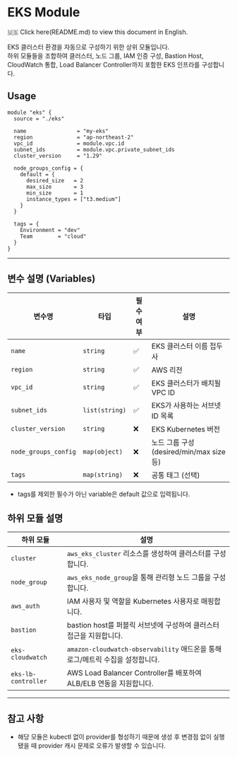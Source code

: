 # EKS Module

🇺🇸 Click here(README.md) to view this document in English.

EKS 클러스터 환경을 자동으로 구성하기 위한 상위 모듈입니다.  
하위 모듈들을 조합하여 클러스터, 노드 그룹, IAM 인증 구성, Bastion Host, CloudWatch 통합, Load Balancer Controller까지 포함한 EKS 인프라를 구성합니다.


## Usage

~~~hcl
module "eks" {
  source = "./eks"

  name                = "my-eks"
  region              = "ap-northeast-2"
  vpc_id              = module.vpc.id
  subnet_ids          = module.vpc.private_subnet_ids
  cluster_version     = "1.29"

  node_groups_config = {
    default = {
      desired_size   = 2
      max_size       = 3
      min_size       = 1
      instance_types = ["t3.medium"]
    }
  }

  tags = {
    Environment = "dev"
    Team        = "cloud"
  }
}
~~~

---

## 변수 설명 (Variables)

| 변수명           | 타입           | 필수 여부 | 설명                                   |
|------------------|----------------|------------|----------------------------------------|
| `name`           | `string`       | ✅         | EKS 클러스터 이름 접두사               |
| `region`         | `string`       | ✅         | AWS 리전                               |
| `vpc_id`         | `string`       | ✅         | EKS 클러스터가 배치될 VPC ID           |
| `subnet_ids`     | `list(string)` | ✅         | EKS가 사용하는 서브넷 ID 목록          |
| `cluster_version`| `string`       | ❌         | EKS Kubernetes 버전                     |
| `node_groups_config`    | `map(object)`  | ❌         | 노드 그룹 구성 (desired/min/max size 등)|
| `tags`           | `map(string)`  | ❌         | 공통 태그 (선택)                        |

- tags를 제외한 필수가 아닌 variable은 default 값으로 입력됩니다.


## 하위 모듈 설명

| 하위 모듈             | 설명 |
|------------------------|------|
| `cluster`              | `aws_eks_cluster` 리소스를 생성하여 클러스터를 구성합니다. |
| `node_group`           | `aws_eks_node_group`을 통해 관리형 노드 그룹을 구성합니다. |
| `aws_auth`             | IAM 사용자 및 역할을 Kubernetes 사용자로 매핑합니다. |
| `bastion`              | bastion host를 퍼블릭 서브넷에 구성하여 클러스터 접근을 지원합니다. |
| `eks-cloudwatch`       | `amazon-cloudwatch-observability` 애드온을 통해 로그/메트릭 수집을 설정합니다. |
| `eks-lb-controller`    | AWS Load Balancer Controller를 배포하여 ALB/ELB 연동을 지원합니다. |

---

## 참고 사항

- 해당 모듈은 kubectl 없이 provider를 형성하기 때문에 생성 후 변경점 없이 실행됐을 때 provider 캐시 문제로 오류가 발생할 수 있습니다.
